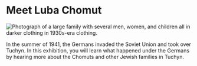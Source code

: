 # Meet Luba Chomut

![Photograph of a large family with several men, women, and children all in darker clothing in 1930s-era clothing.](/images/01/intro_stories_lc_03.jpg "Chomut Family, c. 1930s, Courtesy Michael Emmett.")



In the summer of 1941, the Germans invaded the Soviet Union and took over Tuchyn. In this exhibition, you will learn what happened under the Germans by hearing more about the Chomuts and other Jewish families in Tuchyn.